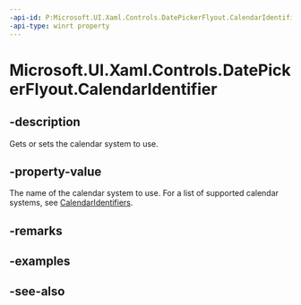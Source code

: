 ```yaml
---
-api-id: P:Microsoft.UI.Xaml.Controls.DatePickerFlyout.CalendarIdentifier
-api-type: winrt property
---
```


<!-- Property syntax
public string CalendarIdentifier { get;  set; }
-->

# Microsoft.UI.Xaml.Controls.DatePickerFlyout.CalendarIdentifier

## -description
Gets or sets the calendar system to use.

## -property-value
The name of the calendar system to use. For a list of supported calendar systems, see [CalendarIdentifiers](/uwp/api/windows.globalization.calendaridentifiers).

## -remarks

## -examples

## -see-also
